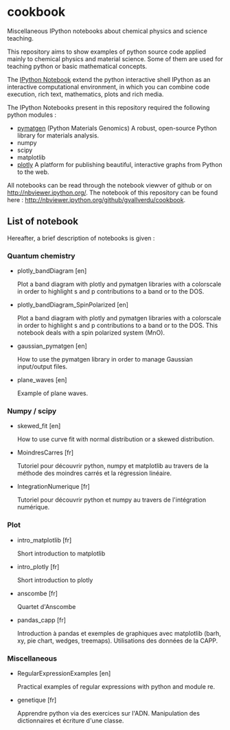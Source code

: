 # cookbook
Miscellaneous IPython notebooks about chemical physics and science teaching.

This repository aims to show examples of python source code applied mainly to
chemical physics and material science.
Some of them are used for teaching python or basic mathematical concepts.

The [IPython Notebook](http://ipython.org/notebook.html) extend the python
interactive shell IPython as an interactive computational environment, in
which you can combine code execution, rich text, mathematics, plots and rich
media.

The IPython Notebooks present in this repository required the following python
modules :

* [pymatgen](http://pymatgen.org/) (Python Materials Genomics) A robust, open-source Python library for materials analysis.
* numpy
* scipy
* matplotlib
* [plotly](https://plot.ly/) A platform for publishing beautiful, interactive graphs from Python to the web.

All notebooks can be read through the notebook viewver of github or on
http://nbviewer.ipython.org/. The notebook of this repository can be found
here : http://nbviewer.ipython.org/github/gvallverdu/cookbook.

## List of notebook

Hereafter, a brief description of notebooks is given :

### Quantum chemistry

* plotly_bandDiagram [en]

    Plot a band diagram with plotly and pymatgen libraries with a colorscale in
    order to highlight s and p contributions to a band or to the DOS.

* plotly_bandDiagram_SpinPolarized [en]

    Plot a band diagram with plotly and pymatgen libraries with a colorscale in
    order to highlight s and p contributions to a band or to the DOS. This
    notebook deals with a spin polarized system (MnO).

* gaussian_pymatgen [en]

    How to use the pymatgen library in order to manage Gaussian input/output
    files.

* plane_waves [en]

    Example of plane waves.

### Numpy / scipy

* skewed_fit [en]

    How to use curve fit with normal distribution or a skewed distribution.

* MoindresCarres [fr]

    Tutoriel pour découvrir python, numpy et matplotlib au travers de la
    méthode des moindres carrés et la régression linéaire.

* IntegrationNumerique [fr]

    Tutoriel pour découvrir python et numpy au travers de l'intégration
    numérique.

### Plot

* intro_matplotlib [fr]

   Short introduction to matplotlib

* intro_plotly [fr]

   Short introduction to plotly

* anscombe [fr]

   Quartet d'Anscombe

* pandas_capp [fr]

    Introduction à pandas et exemples de graphiques avec matplotlib (barh, xy, pie chart, wedges, treemaps).
    Utilisations des données de la CAPP.

### Miscellaneous

* RegularExpressionExamples [en]

    Practical examples of regular expressions with python and module re.

* genetique [fr]

   Apprendre python via des exercices sur l'ADN. Manipulation des dictionnaires
   et écriture d'une classe.
